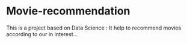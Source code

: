 # Movie-recommendation
This is a project based on Data Science : It help to recommend movies according to our in interest...
